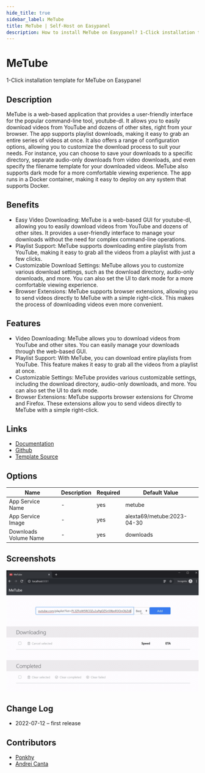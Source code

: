 ```yaml
---
hide_title: true
sidebar_label: MeTube
title: MeTube | Self-Host on Easypanel
description: How to install MeTube on Easypanel? 1-Click installation template for MeTube on Easypanel
---
```


<!-- generated -->

# MeTube

1-Click installation template for MeTube on Easypanel

## Description

MeTube is a web-based application that provides a user-friendly interface for the popular command-line tool, youtube-dl. It allows you to easily download videos from YouTube and dozens of other sites, right from your browser. The app supports playlist downloads, making it easy to grab an entire series of videos at once. It also offers a range of configuration options, allowing you to customize the download process to suit your needs. For instance, you can choose to save your downloads to a specific directory, separate audio-only downloads from video downloads, and even specify the filename template for your downloaded videos. MeTube also supports dark mode for a more comfortable viewing experience. The app runs in a Docker container, making it easy to deploy on any system that supports Docker.

## Benefits

- Easy Video Downloading: MeTube is a web-based GUI for youtube-dl, allowing you to easily download videos from YouTube and dozens of other sites. It provides a user-friendly interface to manage your downloads without the need for complex command-line operations.
- Playlist Support: MeTube supports downloading entire playlists from YouTube, making it easy to grab all the videos from a playlist with just a few clicks.
- Customizable Download Settings: MeTube allows you to customize various download settings, such as the download directory, audio-only downloads, and more. You can also set the UI to dark mode for a more comfortable viewing experience.
- Browser Extensions: MeTube supports browser extensions, allowing you to send videos directly to MeTube with a simple right-click. This makes the process of downloading videos even more convenient.

## Features

- Video Downloading: MeTube allows you to download videos from YouTube and other sites. You can easily manage your downloads through the web-based GUI.
- Playlist Support: With MeTube, you can download entire playlists from YouTube. This feature makes it easy to grab all the videos from a playlist at once.
- Customizable Settings: MeTube provides various customizable settings, including the download directory, audio-only downloads, and more. You can also set the UI to dark mode.
- Browser Extensions: MeTube supports browser extensions for Chrome and Firefox. These extensions allow you to send videos directly to MeTube with a simple right-click.

## Links

- [Documentation](https://github.com/alexta69/metube)
- [Github](https://github.com/alexta69/metube)
- [Template Source](https://github.com/easypanel-io/templates/tree/main/templates/metube)

## Options

Name | Description | Required | Default Value
-|-|-|-
App Service Name | - | yes | metube
App Service Image | - | yes | alexta69/metube:2023-04-30
Downloads Volume Name | - | yes | downloads

## Screenshots

![MeTube Screenshot](./assets/screenshot.png)

## Change Log

- 2022-07-12 – first release

## Contributors

- [Ponkhy](https://github.com/Ponkhy)
- [Andrei Canta](https://github.com/deiucanta)
